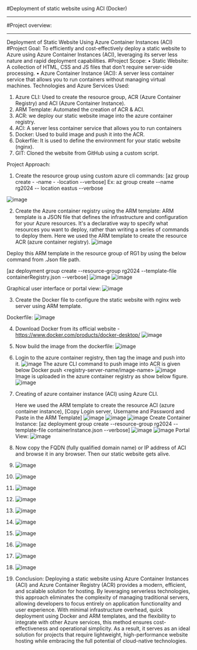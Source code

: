 #Deployment of static website using ACI (Docker)
__________________________________________________________________________________________________________________________________________________________________________________________________________________________________________________________________

#Project overview: 
__________________________________________________________________________________________________________________________________________________________________________________________________________________________________________________________________
Deployment of Static Website Using Azure Container Instances (ACI)
#Project Goal:
To efficiently and cost-effectively deploy a static website to Azure using Azure Container Instances (ACI), leveraging its server less nature and rapid deployment capabilities.
#Project Scope:
•	Static Website: A collection of  HTML, CSS and JS files that don't require server-side processing.
•	Azure Container Instance (ACI): A server less container service that allows you to run containers without managing virtual machines.
Technologies and Azure Services Used:
1.	Azure CLI: Used to create the resource group, ACR (Azure Container Registry) and ACI (Azure Container Instance).
2.	ARM Template: Automated the creation of ACR & ACI.
3.	ACR: we deploy our static website image into the azure container registry.
4.	ACI: A server less container service that allows you to run containers
5.	Docker: Used to build image and push it into the ACR.
6.	Dokerfile: It is used to define the environment for your static website (nginx).
7.	GIT: Cloned the website from GitHub using a custom script.

Project Approach:
1.	Create the resource group using custom azure cli commands:
[az group create - -name <resource-group-name> - -location <location-name> --verbose]
Ex: az group create --name rg2024 -- location eastus --verbose 

![image](https://github.com/user-attachments/assets/78996d36-2489-45a8-99e1-7712deea04db)

2.	Create the Azure container registry using the ARM template:
ARM template is a JSON file that defines the infrastructure and configuration for your Azure resources. It's a declarative way to specify what resources you want to deploy, rather than writing a series of commands to deploy them.
Here we used the ARM template to create the resource ACR (azure container registry).
![image](https://github.com/user-attachments/assets/ec4362f7-8f0f-4d50-9140-d991894fdeb2)

Deploy this ARM template in the resource group of RG1 by using the below command from .Json file path.

[az deployment group create --resource-group rg2024  --template-file containerRegistry.json --verbose]
![image](https://github.com/user-attachments/assets/7903ddd4-f178-48c3-b872-e65df0905eb9)
![image](https://github.com/user-attachments/assets/48b94b37-cb48-4097-81ca-3abfcd226e3e)

Graphical user interface or portal view:
![image](https://github.com/user-attachments/assets/906f95f8-f133-451e-b891-569a48a772cc)

 

3.	Create the Docker file to configure the static website with nginx web 
server using ARM template.

  Dockerfile:
  ![image](https://github.com/user-attachments/assets/5f792d68-c828-4fb5-8715-13c40a83851c)

4.	Download Docker from its official website - https://www.docker.com/products/docker-desktop/
   ![image](https://github.com/user-attachments/assets/7d7cdb95-dcd5-4f8d-adce-d3237d5c09ff)
5.	Now build the image from the dockerfile:
   ![image](https://github.com/user-attachments/assets/56fec125-270a-457e-8e4b-e759cfbfbc9f)
6.	Login to the azure container registry, then tag the image and push into it.
   ![image](https://github.com/user-attachments/assets/dbe75a9d-92c6-4bbd-84fd-8aa4bb0ab487)
  	The azure CLI command to push image into ACR is given below
  	Docker push <registry-server-name/image-name>
  	![image](https://github.com/user-attachments/assets/87600a79-765a-4da9-9d89-fe5fb31a1811)
  	Image is uploaded in the azure container registry as show below figure.
  	![image](https://github.com/user-attachments/assets/55b9e479-2a5d-4517-a861-e093055f9a6f)
7.	Creating of azure container instance (ACI) using Azure CLI.

      Here we used the ARM template to create the resource ACI (azure container instance),
       [Copy  Login server, Username and Password  and  Paste in the ARM Template]
  	![image](https://github.com/user-attachments/assets/ecb06455-5752-4cad-8fca-027a78c9f204)
  	![image](https://github.com/user-attachments/assets/37e8d336-b662-47a0-8b4d-e487ce69f0bd)
  	![image](https://github.com/user-attachments/assets/0e17c63c-135d-4b14-a852-356460d2ad0e)
  	Create Container Instance:
[az deployment group create  --resource-group  rg2024  --template-file  containerInstance.json  --verbose]
![image](https://github.com/user-attachments/assets/20b19bd0-c4e0-413b-b6c9-6ba9756330a7)
![image](https://github.com/user-attachments/assets/9e69a099-9888-43c2-b33a-2d5be55945f6)
Portal View:
![image](https://github.com/user-attachments/assets/c9ff3d23-2fcd-4d38-82db-f9139710d828)
8.	Now copy the FQDN (fully qualified domain name) or IP address of ACI and browse it in any browser. Then our static website gets alive.
9.	![image](https://github.com/user-attachments/assets/7df84cdc-04bf-4542-b813-efacc8be128f)
10.	![image](https://github.com/user-attachments/assets/fe55364e-b9e3-4ee5-aa49-fd6d346daf11)
11.	![image](https://github.com/user-attachments/assets/b2c183da-afa4-41ec-9860-5be6a66091f0)
12.	![image](https://github.com/user-attachments/assets/82551b74-1005-4676-8e3b-360f0406dad9)
13.	![image](https://github.com/user-attachments/assets/bcd91a27-610c-4c37-8044-15e2aa60c2bc)
14.	![image](https://github.com/user-attachments/assets/cb1605a4-0568-4c95-828c-fe19abec47ab)
15.	![image](https://github.com/user-attachments/assets/9473d3bb-559c-4787-a694-b2e926b783ff)
16.	![image](https://github.com/user-attachments/assets/1ef00a96-303d-49b4-b8c4-00144d11bd59)
17.	![image](https://github.com/user-attachments/assets/006aefbd-d8b7-49db-9840-078e2641f36b)
18.	![image](https://github.com/user-attachments/assets/289e95fd-f75d-44b0-95a1-c57c526cceab)
19.	Conclusion:
Deploying a static website using Azure Container Instances (ACI) and Azure Container Registry (ACR) provides a modern, efficient, and scalable solution for hosting. By leveraging serverless technologies, this approach eliminates the complexity of managing traditional servers, allowing developers to focus entirely on application functionality and user experience. With minimal infrastructure overhead, quick deployment using Docker and ARM templates, and the flexibility to integrate with other Azure services, this method ensures cost-effectiveness and operational simplicity. As a result, it serves as an ideal solution for projects that require lightweight, high-performance website hosting while embracing the full potential of cloud-native technologies.























  	



   

 







